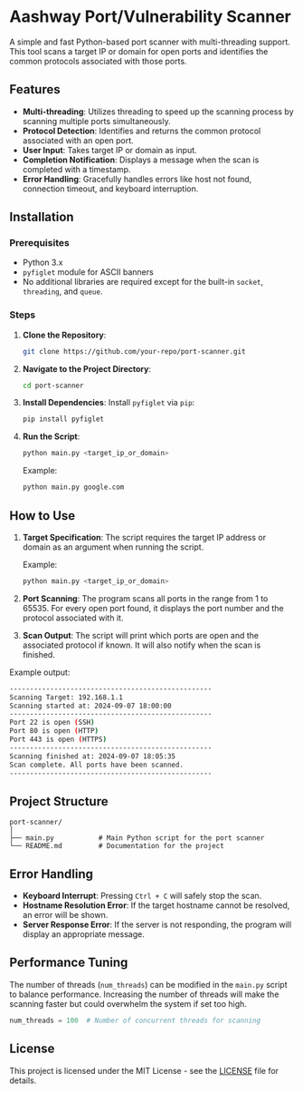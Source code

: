 # Aashway Port/Vulnerability Scanner

A simple and fast Python-based port scanner with multi-threading support. This tool scans a target IP or domain for open ports and identifies the common protocols associated with those ports.

## Features

- **Multi-threading**: Utilizes threading to speed up the scanning process by scanning multiple ports simultaneously.
- **Protocol Detection**: Identifies and returns the common protocol associated with an open port.
- **User Input**: Takes target IP or domain as input.
- **Completion Notification**: Displays a message when the scan is completed with a timestamp.
- **Error Handling**: Gracefully handles errors like host not found, connection timeout, and keyboard interruption.

## Installation

### Prerequisites

- Python 3.x
- `pyfiglet` module for ASCII banners
- No additional libraries are required except for the built-in `socket`, `threading`, and `queue`.

### Steps

1. **Clone the Repository**:
   ```bash
   git clone https://github.com/your-repo/port-scanner.git
   ```

2. **Navigate to the Project Directory**:
   ```bash
   cd port-scanner
   ```

3. **Install Dependencies**:
   Install `pyfiglet` via `pip`:
   ```bash
   pip install pyfiglet
   ```

4. **Run the Script**:
   ```bash
   python main.py <target_ip_or_domain>
   ```

   Example:
   ```bash
   python main.py google.com
   ```

## How to Use

1. **Target Specification**: The script requires the target IP address or domain as an argument when running the script.
   
   Example:
   ```bash
   python main.py <target_ip_or_domain>
   ```

2. **Port Scanning**: The program scans all ports in the range from 1 to 65535. For every open port found, it displays the port number and the protocol associated with it.

3. **Scan Output**: The script will print which ports are open and the associated protocol if known. It will also notify when the scan is finished.

Example output:

```bash
--------------------------------------------------
Scanning Target: 192.168.1.1
Scanning started at: 2024-09-07 18:00:00
--------------------------------------------------
Port 22 is open (SSH)
Port 80 is open (HTTP)
Port 443 is open (HTTPS)
--------------------------------------------------
Scanning finished at: 2024-09-07 18:05:35
Scan complete. All ports have been scanned.
--------------------------------------------------
```

## Project Structure

```
port-scanner/
│
├── main.py           # Main Python script for the port scanner
└── README.md         # Documentation for the project
```

## Error Handling

- **Keyboard Interrupt**: Pressing `Ctrl + C` will safely stop the scan.
- **Hostname Resolution Error**: If the target hostname cannot be resolved, an error will be shown.
- **Server Response Error**: If the server is not responding, the program will display an appropriate message.

## Performance Tuning

The number of threads (`num_threads`) can be modified in the `main.py` script to balance performance. Increasing the number of threads will make the scanning faster but could overwhelm the system if set too high.

```python
num_threads = 100  # Number of concurrent threads for scanning
```

## License

This project is licensed under the MIT License - see the [LICENSE](LICENSE) file for details.

